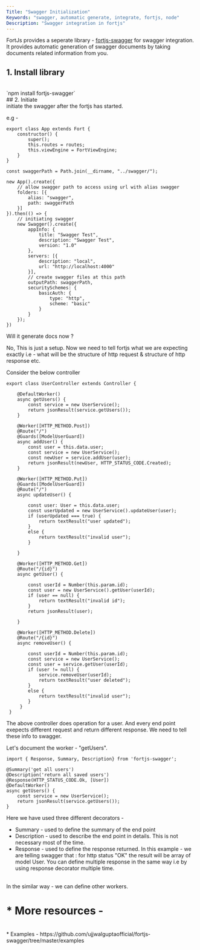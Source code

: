 ```yaml
---
Title: "Swagger Initialization"
Keywords: "swagger, automatic generate, integrate, fortjs, node"
Description: "Swagger integration in fortjs"
---
```


FortJs provides a seperate library - [fortjs-swagger](https://github.com/ujjwalguptaofficial/fortjs-swagger) for swagger integration. It provides automatic generation of swagger documents by taking documents related information from you.

##  1. Install library

<br>
`npm install fortjs-swagger`

<br>
## 2. Initiate

<br>
initiate the swagger after the fortjs has started.

e.g -

```
export class App extends Fort {
    constructor() {
        super();
        this.routes = routes;
        this.viewEngine = FortViewEngine;
    }
}

const swaggerPath = Path.join(__dirname, "../swagger/");

new App().create({
    // allow swagger path to access using url with alias swagger
    folders: [{
        alias: "swagger",
        path: swaggerPath
    }]
}).then(() => {    
    // initiating swagger 
    new Swagger().create({
        appInfo: {
            title: "Swagger Test",
            description: "Swagger Test",
            version: "1.0"
        },
        servers: [{
            description: "local",
            url: "http://localhost:4000"
        }],
        // create swagger files at this path
        outputPath: swaggerPath,
        securitySchemes: {
            basicAuth: {
                type: "http",
                scheme: "basic"
            }
        }
    });
})
```

Will it generate docs now ?

No, This is just a setup. Now we need to tell fortjs what we are expecting exactly i.e - what will be the structure of http request & structure of http response etc.

Consider the below controller

```
export class UserController extends Controller {

    @DefaultWorker()
    async getUsers() {
        const service = new UserService();
        return jsonResult(service.getUsers());
    }

    @Worker([HTTP_METHOD.Post])
    @Route("/")
    @Guards([ModelUserGuard])
    async addUser() {
        const user = this.data.user;
        const service = new UserService();
        const newUser = service.addUser(user);
        return jsonResult(newUser, HTTP_STATUS_CODE.Created);
    }

    @Worker([HTTP_METHOD.Put])
    @Guards([ModelUserGuard])
    @Route("/")
    async updateUser() {

        const user: User = this.data.user;
        const userUpdated = new UserService().updateUser(user);
        if (userUpdated === true) {
            return textResult("user updated");
        }
        else {
            return textResult("invalid user");
        }

    }

    @Worker([HTTP_METHOD.Get])
    @Route("/{id}")
    async getUser() {

        const userId = Number(this.param.id);
        const user = new UserService().getUser(userId);
        if (user == null) {
            return textResult("invalid id");
        }
        return jsonResult(user);

    }

    @Worker([HTTP_METHOD.Delete])
    @Route("/{id}")
    async removeUser() {

        const userId = Number(this.param.id);
        const service = new UserService();
        const user = service.getUser(userId);
        if (user != null) {
            service.removeUser(userId);
            return textResult("user deleted");
        }
        else {
            return textResult("invalid user");
        }
     }
 }
```

The above controller does operation for a user. And every end point exepects different request and return different response. We need to tell these info to swagger. 
 
Let's document the  worker - "getUsers". 

```
import { Response, Summary, Description} from 'fortjs-swagger';

@Summary('get all users')
@Description('return all saved users') 
@Response(HTTP_STATUS_CODE.Ok, [User])
@DefaultWorker()
async getUsers() {
    const service = new UserService();
    return jsonResult(service.getUsers());
}
```

Here we have used three different decorators -

* Summary - used to define the summary of the end point
* Description - used to describe the end point in details. This is not necessary most of the time.
* Response -  used to define the response returned. In this example - we are telling swagger that : for http status "OK" the result will be array of model User. You can define multiple response in the same way i.e by using response decorator multiple time.

<br>In the similar way - we can define other workers.

# * More resources - 
<br>
* Examples - https://github.com/ujjwalguptaofficial/fortjs-swagger/tree/master/examples
   